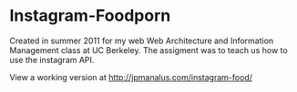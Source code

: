Instagram-Foodporn
==================

Created in summer 2011 for my web Web Architecture and Information Management class at UC Berkeley. The assigment was to teach us how to use the instagram API.

View a working version at http://jpmanalus.com/instagram-food/
 
